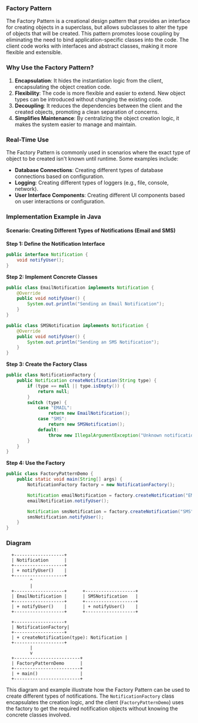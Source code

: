### Factory Pattern

The Factory Pattern is a creational design pattern that provides an interface for creating objects in a superclass, but allows subclasses to alter the type of objects that will be created. This pattern promotes loose coupling by eliminating the need to bind application-specific classes into the code. The client code works with interfaces and abstract classes, making it more flexible and extensible.

### Why Use the Factory Pattern?

1. **Encapsulation**: It hides the instantiation logic from the client, encapsulating the object creation code.
2. **Flexibility**: The code is more flexible and easier to extend. New object types can be introduced without changing the existing code.
3. **Decoupling**: It reduces the dependencies between the client and the created objects, promoting a clean separation of concerns.
4. **Simplifies Maintenance**: By centralizing the object creation logic, it makes the system easier to manage and maintain.

### Real-Time Use

The Factory Pattern is commonly used in scenarios where the exact type of object to be created isn't known until runtime. Some examples include:

- **Database Connections**: Creating different types of database connections based on configuration.
- **Logging**: Creating different types of loggers (e.g., file, console, network).
- **User Interface Components**: Creating different UI components based on user interactions or configuration.

### Implementation Example in Java

#### Scenario: Creating Different Types of Notifications (Email and SMS)

**Step 1: Define the Notification Interface**

```java
public interface Notification {
    void notifyUser();
}
```

**Step 2: Implement Concrete Classes**

```java
public class EmailNotification implements Notification {
    @Override
    public void notifyUser() {
        System.out.println("Sending an Email Notification");
    }
}

public class SMSNotification implements Notification {
    @Override
    public void notifyUser() {
        System.out.println("Sending an SMS Notification");
    }
}
```

**Step 3: Create the Factory Class**

```java
public class NotificationFactory {
    public Notification createNotification(String type) {
        if (type == null || type.isEmpty()) {
            return null;
        }
        switch (type) {
            case "EMAIL":
                return new EmailNotification();
            case "SMS":
                return new SMSNotification();
            default:
                throw new IllegalArgumentException("Unknown notification type " + type);
        }
    }
}
```

**Step 4: Use the Factory**

```java
public class FactoryPatternDemo {
    public static void main(String[] args) {
        NotificationFactory factory = new NotificationFactory();

        Notification emailNotification = factory.createNotification("EMAIL");
        emailNotification.notifyUser();

        Notification smsNotification = factory.createNotification("SMS");
        smsNotification.notifyUser();
    }
}
```

### Diagram

```plaintext
  +-------------------+
  | Notification      |
  +-------------------+
  | + notifyUser()    |
  +-------------------+
         ^
         |
  +-------------------+      +-------------------+
  | EmailNotification |      | SMSNotification   |
  +-------------------+      +-------------------+
  | + notifyUser()    |      | + notifyUser()    |
  +-------------------+      +-------------------+

  +-------------------+
  | NotificationFactory|
  +-------------------+
  | + createNotification(type): Notification |
  +-------------------+
         |
         v
  +-------------------------+
  | FactoryPatternDemo      |
  +-------------------------+
  | + main()                |
  +-------------------------+
```

This diagram and example illustrate how the Factory Pattern can be used to create different types of notifications. The `NotificationFactory` class encapsulates the creation logic, and the client (`FactoryPatternDemo`) uses the factory to get the required notification objects without knowing the concrete classes involved.
